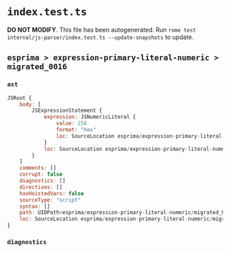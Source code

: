 # `index.test.ts`

**DO NOT MODIFY**. This file has been autogenerated. Run `rome test internal/js-parser/index.test.ts --update-snapshots` to update.

## `esprima > expression-primary-literal-numeric > migrated_0016`

### `ast`

```javascript
JSRoot {
	body: [
		JSExpressionStatement {
			expression: JSNumericLiteral {
				value: 256
				format: "hex"
				loc: SourceLocation esprima/expression-primary-literal-numeric/migrated_0016/input.js 1:0-1:5
			}
			loc: SourceLocation esprima/expression-primary-literal-numeric/migrated_0016/input.js 1:0-1:5
		}
	]
	comments: []
	corrupt: false
	diagnostics: []
	directives: []
	hasHoistedVars: false
	sourceType: "script"
	syntax: []
	path: UIDPath<esprima/expression-primary-literal-numeric/migrated_0016/input.js>
	loc: SourceLocation esprima/expression-primary-literal-numeric/migrated_0016/input.js 1:0-1:5
}
```

### `diagnostics`

```

```
